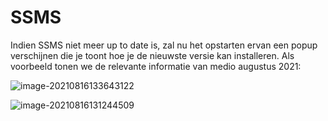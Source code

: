 # SSMS

Indien SSMS niet meer up to date is, zal nu het opstarten ervan een popup verschijnen die je toont hoe je de nieuwste versie kan installeren. Als voorbeeld tonen we de relevante informatie van medio augustus 2021:

![image-20210816133643122](./images/SSMSUpdate.png)

![image-20210816131244509](./images/SSMS1.png)


